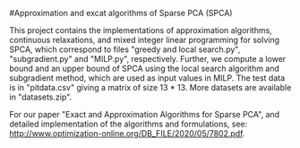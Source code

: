#Approximation and excat algorithms of Sparse PCA (SPCA)

This project contains the implementations of approximation algorithms, continuous relaxations, and mixed integer linear programming for solving SPCA, which correspond to files "greedy and local search.py", "subgradient.py" and "MILP.py", respectively. Further, we compute a lower bound and an upper bound of SPCA using the local search algorithm and subgradient method, which are used as input values in MILP. The test data is in "pitdata.csv" giving a matrix of size 13 * 13. More datasets are available in "datasets.zip".

For our paper "Exact and Approximation Algorithms for Sparse PCA", and detailed implementation of the algorithms and formulations, see: http://www.optimization-online.org/DB_FILE/2020/05/7802.pdf.
